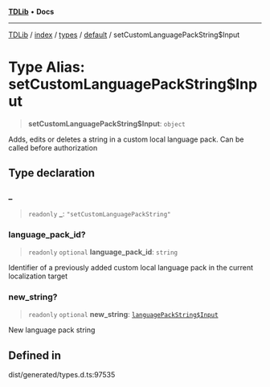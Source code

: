 [**TDLib**](../../../../../../README.md) • **Docs**

***

[TDLib](../../../../../../modules.md) / [index](../../../../../README.md) / [types](../../../README.md) / [default](../README.md) / setCustomLanguagePackString$Input

# Type Alias: setCustomLanguagePackString$Input

> **setCustomLanguagePackString$Input**: `object`

Adds, edits or deletes a string in a custom local language pack. Can be called before authorization

## Type declaration

### \_

> `readonly` **\_**: `"setCustomLanguagePackString"`

### language\_pack\_id?

> `readonly` `optional` **language\_pack\_id**: `string`

Identifier of a previously added custom local language pack in the current localization target

### new\_string?

> `readonly` `optional` **new\_string**: [`languagePackString$Input`](languagePackString$Input-1.md)

New language pack string

## Defined in

dist/generated/types.d.ts:97535
